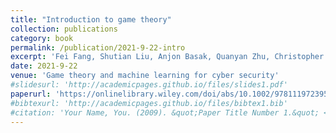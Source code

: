 ```yaml
---
title: "Introduction to game theory"
collection: publications
category: book
permalink: /publication/2021-9-22-intro
excerpt: 'Fei Fang, Shutian Liu, Anjon Basak, Quanyan Zhu, Christopher D Kiekintveld, Charles A Kamhoua'
date: 2021-9-22
venue: 'Game theory and machine learning for cyber security'
#slidesurl: 'http://academicpages.github.io/files/slides1.pdf'
paperurl: 'https://onlinelibrary.wiley.com/doi/abs/10.1002/9781119723950.ch2'
#bibtexurl: 'http://academicpages.github.io/files/bibtex1.bib'
#citation: 'Your Name, You. (2009). &quot;Paper Title Number 1.&quot; <i>Journal 1</i>. 1(1).'
---
```

